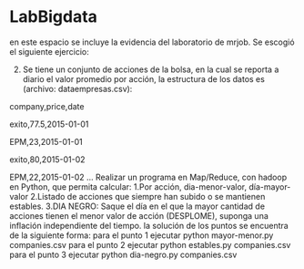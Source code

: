 # LabBigdata
en este espacio se incluye la evidencia del laboratorio de mrjob.
Se escogió el siguiente ejercicio:

2. Se tiene un conjunto de acciones de la bolsa, en la cual se reporta a diario el valor promedio por acción, la estructura de los datos es (archivo: dataempresas.csv):

company,price,date

exito,77.5,2015-01-01

EPM,23,2015-01-01

exito,80,2015-01-02

EPM,22,2015-01-02
…
Realizar un programa en Map/Reduce, con hadoop en Python, que permita calcular:
1.Por acción, dia-menor-valor, día-mayor-valor
2.Listado de acciones que siempre han subido o se mantienen estables.
3.DIA NEGRO: Saque el día en el que la mayor cantidad de acciones tienen el menor valor de acción (DESPLOME), suponga una inflación independiente del tiempo.
la solución de los puntos se encuentra de la siguiente forma:
para el punto 1 ejecutar python mayor-menor.py companies.csv
para el punto 2 ejecutar python estables.py companies.csv
para el punto 3 ejecutar python dia-negro.py companies.csv
